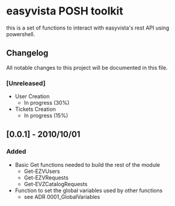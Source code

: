 # easyvista POSH toolkit
this is a set of functions to interact with easyvista's rest API using powershell.

## Changelog
All notable changes to this project will be documented in this file.

### [Unreleased]
- User Creation
    - In progress (30%)
- Tickets Creation
    - In progress (15%)

## [0.0.1] - 2010/10/01
### Added
- Basic Get functions needed to build the rest of the module
    - Get-EZVUsers
    - Get-EZVRequests
    - Get-EVZCatalogRequests
- Function to set the global variables used by other functions
    - see ADR 0001_GlobalVariables
